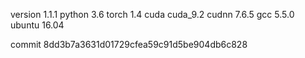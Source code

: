 version 1.1.1
python 3.6
torch 1.4
cuda cuda_9.2
cudnn 7.6.5
gcc 5.5.0
ubuntu 16.04

commit 8dd3b7a3631d01729cfea59c91d5be904db6c828